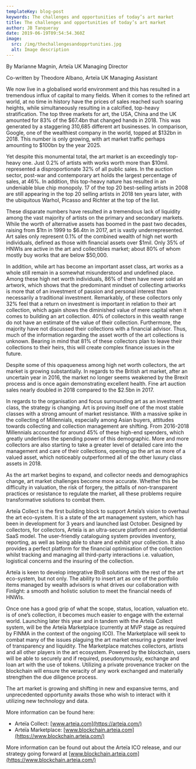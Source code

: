 ```yaml
---
templateKey: blog-post
keywords: The challenges and opportunities of today’s art market
title: The challenges and opportunities of today’s art market
author: JB Tanqueray
date: 2019-06-19T09:54:54.360Z
image:
  src: /img/thechallengesandopprtunities.jpg
  alt: Image description
---
```

By Marianne Magnin, Arteïa UK Managing Director

Co-written by Theodore Albano, Arteïa UK Managing Assistant

We now live in a globalised world environment and this has resulted in a tremendous influx of capital to many fields. When it comes to the refined art world, at no time in history have the prices of sales reached such soaring heights, while simultaneously resulting in a calcified, top-heavy stratification. The top three markets for art, the USA, China and the UK amounted for 83% of the $67.4bn that changed hands in 2018. This was generated by a staggering 310,685 different art businesses. In comparison, Google, one of the wealthiest company in the world, topped at $132bn in 2018. This number is only growing, with art market traffic perhaps amounting to $100bn by the year 2025.

Yet despite this monumental total, the art market is an exceedingly top-heavy one. Just 0.2% of artists with works worth more than $10mil. represented a disproportionate 32% of all public sales. In the auction sector, post-war and contemporary art holds the largest percentage of sales, at 46%. In addition, this top-heavy nature has resulted in an undeniable blue chip monopoly. 17 of the top 20 best-selling artists in 2008 are still appearing in the top 20 selling artists in 2018 ten years later, with the ubiquitous Warhol, Picasso and Richter at the top of the list.

These disparate numbers have resulted in a tremendous lack of liquidity among the vast majority of artists on the primary and secondary markets. While the worth of alternative assets has boomed in the past two decades, raising from $1tn in 1999 to $6.4tn in 2017, art is vastly underrepresented. Art sales only represent 0.1% of the combined wealth of high net worth individuals, defined as those with financial assets over $1mil. Only 35% of HNWIs are active in the art and collectibles market; about 80% of whom mostly buy works that are below $50,000.

In addition, while art has become an important asset class, art works as a whole still remain in a somewhat misunderstood and undefined place. Among these high net worth individuals, 86% of them have never sold an artwork, which shows that the predominant mindset of collecting artworks is more that of an investment of passion and personal interest than necessarily a traditional investment. Remarkably, of these collectors only 32% feel that a return on investment is important in relation to their art collection, which again shows the diminished value of mere capital when it comes to building an art collection. 40% of collectors in this wealth range do not have an estimate of the value of their collection. Furthermore, the majority have not discussed their collections with a financial advisor. Thus, much of the information regarding the asset worth of the art collections is unknown. Bearing in mind that 81% of these collectors plan to leave their collections to their heirs, this will create complex finance issues in the future.

Despite some of this opaqueness among high net worth collectors, the art market is growing substantially. In regards to the British art market, after an uncertain year in 2016, the market no longer seems weakened by the Brexit process and is once again demonstrating excellent health. Fine art auction sales nearly doubled in 2018 compared to the $2.5bn in 2017.

In regards to the organisation and focus surrounding art as an investment class, the strategy is changing. Art is proving itself one of the most stable classes with a strong amount of market resistance. With a massive spike in the collecting of Millennials, especially among Asian buyers, attitudes towards collecting and collection management are shifting. From 2016-2018 Millennials accounted for around 45% of these high-end spenders, which greatly underlines the spending power of this demographic. More and more collectors are also starting to take a greater level of detailed care into the management and care of their collections, opening up the art as more of a valued asset, which noticeably outperformed all of the other luxury class assets in 2018.

As the art market begins to expand, and collector needs and demographics change, art market challenges become more accurate. Whether this be difficulty in valuation, the risk of forgery, the pitfalls of non-transparent practices or resistance to regulate the market, all these problems require transformative solutions to combat them.

Arteïa Collect is the first building block to support Arteïa’s vision to overhaul the art eco-system. It is a state of the art management system, which has been in development for 3 years and launched last October. Designed by collectors, for collectors, Arteïa is an ultra-secure platform and confidential SaaS model. The user-friendly cataloguing system provides inventory, reporting, as well as being able to share and exhibit your collection. It also provides a perfect platform for the financial optimisation of the collection whilst tracking and managing all third-party interactions i.e. valuation, logistical concerns and the insuring of the collection.

Arteïa is keen to develop integrative BtoB solutions with the rest of the art eco-system, but not only. The ability to insert art as one of the portfolio items managed by wealth advisors is what drives our collaboration with Finlight: a smooth and holistic solution to meet the financial needs of HNWIs.

Once one has a good grip of what the scope, status, location, valuation etc. is of one’s collection, it becomes much easier to engage with the external world. Launching later this year and in tandem with the Arteïa Collect system, will be the Arteïa Marketplace (currently at MVP stage as required by FINMA in the context of the ongoing ICO). The Marketplace will seek to combat many of the issues plaguing the art market ensuring a greater level of transparency and liquidity. The Marketplace matches collectors, artists and all other players in the art ecosystem. Powered by the blockchain, users will be able to securely and if required, pseudonymously, exchange and loan art with the use of tokens. Utilizing a private provenance tracker on the blockchain will ensure the veracity of any work exchanged and materially strengthen the due diligence process.

The art market is growing and shifting in new and expansive terms, and unprecedented opportunity awaits those who wish to interact with it utilizing new technology and data.

More information can be found here:

* Arteïa Collect: [www.arteia.com](https://arteia.com/)
* Arteïa Marketplace: [www.blockchain.arteia.com](https://www.blockchain.arteia.com/)

More information can be found out about the Arteïa ICO release, and our strategy going forward at [www.blockchain.arteia.com](https://www.blockchain.arteia.com/)